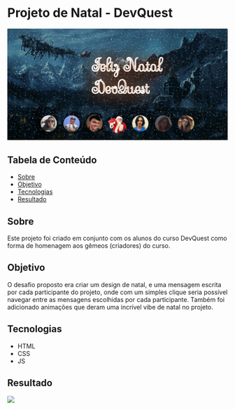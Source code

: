 # Projeto de Natal - DevQuest
<img src="./src/imagens/Resultado.png">

## Tabela de Conteúdo
<ul>
<li><a href="#sobre">Sobre</a></li>
<li><a href="#status">Objetivo</a></li>
<li><a href="#objetivo">Tecnologias</a></li>
<li><a href="#curiosidade">Resultado</a></li>
</ul>

## Sobre
Este projeto foi criado em conjunto com os alunos do curso DevQuest como forma de homenagem aos gêmeos (criadores) do curso.

## Objetivo

O desafio proposto era criar um design de natal, e uma mensagem escrita por cada participante do projeto, onde com um simples clique seria possível navegar entre as mensagens escolhidas por cada participante. Também foi adicionado animações que deram uma incrível vibe de natal no projeto.



## Tecnologias

* HTML
* CSS
* JS


## Resultado
<img src="./src/imagens/Resultado.gif">

